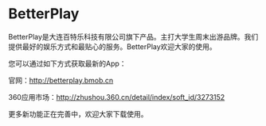 # BetterPlay

BetterPlay是大连百特乐科技有限公司旗下产品。主打大学生周末出游品牌。我们提供最好的娱乐方式和最贴心的服务。BetterPlay欢迎大家的使用。

您可以通过如下方式获取最新的App：

官网：http://betterplay.bmob.cn

360应用市场：http://zhushou.360.cn/detail/index/soft_id/3273152

更多新功能正在完善中，欢迎大家下载使用。